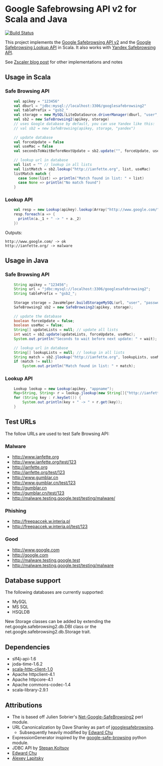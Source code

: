 # Google Safebrowsing API v2 for Scala and Java
[![Build Status](https://travis-ci.org/snopoke/google-safebrowsing2.png)](https://travis-ci.org/snopoke/google-safebrowsing2)

This project implements the [Google Safebrowsing API v2](https://developers.google.com/safe-browsing/) 
and the [Google Safebrowsing Lookup API](https://developers.google.com/safe-browsing/lookup_guide) in Scala.
It also works with [Yandex Safebrowsing API](http://api.yandex.com/safebrowsing/).

See [Zscaler blog post](http://research.zscaler.com/2011/12/switch-to-google-safe-browsing-v2.html) for other implementations and notes 

## Usage in Scala
### Safe Browsing API
```scala
	val apikey = "123456"
	val dburl = "jdbc:mysql://localhost:3306/googlesafebrowsing2"
	val tablePrefix = "gsb2_"
	val storage = new MySQL(LiteDataSource.driverManager(dburl, "user", "pass"), tablePrefix)
	val sb2 = new SafeBrowsing2(apikey, storage)
	// uses Google database by default, you can use Yandex like this:
	// val sb2 = new SafeBrowsing(apikey, storage, "yandex")
	
	// update database
	val forceUpdate = false
	val useMac = false
	val secondsToWaitBeforeNextUpdate = sb2.update("", forceUpdate, useMac)
	
	// lookup url in database
	val list = "" // lookup in all lists
	val listMatch = sb2.lookup("http://ianfette.org", list, useMac)
	listMatch match {
	  case Some(list) => println("Match found in list: " + list)
	  case None => println("No match found")
	}
```

### Lookup API
```scala
	val resp = new Lookup(apikey).lookup(Array("http://www.google.com/", "http://ianfette.org/"))
	resp.foreach(a => {
	  println(a._1 + " -> " + a._2)
	})
```
	
Outputs:

	http://www.google.com/ -> ok
	http://ianfette.org/ -> malware
	
## Usage in Java
### Safe Browsing API
```java
	String apikey = "123456";
	String url = "jdbc:mysql://localhost:3306/googlesafebrowsing2";
	String tablePrefix = "gsb2_";
	
	Storage storage = JavaHelper.buildStorageMySQL(url, "user", "password", tablePrefix);
	SafeBrowsing2 sb2 = new SafeBrowsing2(apikey, storage);
	
	// update the database
	boolean forceUpdate = false;
	boolean useMac = false;
	String[] updateLists = null; // update all lists
	int wait = sb2.update(updateLists, forceUpdate, useMac);
	System.out.println("Seconds to wait before next update: " + wait);
	
	// lookup url in database
	String[] lookupLists = null; // lookup in all lists
	String match = sb2.jlookup("http://ianfette.org", lookupLists, useMac);
	if (match != null)
		System.out.println("Match found in list: " + match);
```
	
### Lookup API
```java
	Lookup lookup = new Lookup(apikey, "appname");
	Map<String, String> r = lookup.jlookup(new String[]{"http://ianfette.org"}, 0);
	for (String key : r.keySet()) {
		System.out.println(key + " -> " + r.get(key));
	}
```

## Test URLs
The follow URLs are used to test Safe Browsing API:

### Malware
* http://www.ianfette.org
* http://www.ianfette.org/test/123
* http://ianfette.org
* http://ianfette.org/test/123
* http://www.gumblar.cn
* http://www.gumblar.cn/test/123
* http://gumblar.cn
* http://gumblar.cn/test/123
* http://malware.testing.google.test/testing/malware/

### Phishing
* http://freepaccek.w.interia.pl
* http://freepaccek.w.interia.pl/test/123

### Good
* http://www.google.com
* http://google.com
* http://malware.testing.google.test
* http://malware.testing.google.test/testing/malware

## Database support
The following databases are currently supported:
* MySQL
* MS SQL
* HSQLDB

New Storage classes can be added by extending the net.google.safebrowsing2.db.DBI class or the net.google.safebrowsing2.db.Storage trait. 

## Dependencies
* slf4j-api-1.6
* joda-time-1.6.2
* [scala-http-client-1.0](https://github.com/snopoke/scala-http-client)
* Apache httpclient-4.1
* Apache httpcore-4.1
* Apache commons-codec-1.4
* scala-library-2.9.1

## Attributions
* The is based off Julien Sobrier's [Net-Google-SafeBrowsing2](https://github.com/juliensobrier/Net-Google-SafeBrowsing2) perl module.
* URL Canonicalization by Dave Shanley as part of [jgooglesafebrowsing](http://code.google.com/p/jgooglesafebrowsing/).
  * Subsequently heavily modified by [Edward Chu](https://github.com/edwardchu)
* ExpressionGenerator inspired by the [google-safe-browsing](http://code.google.com/p/google-safe-browsing/) python module.
* JDBC API by [Stepan Koltsov](https://bitbucket.org/stepancheg/scala-misc/)
* [Edward Chu](https://github.com/edwardchu)
* [Alexey Lapitsky](https://github.com/vzctl)
